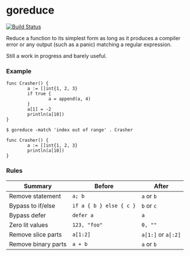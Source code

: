 # goreduce

[![Build Status](https://travis-ci.org/mvdan/goreduce.svg?branch=master)](https://travis-ci.org/mvdan/goreduce)

Reduce a function to its simplest form as long as it produces a compiler
error or any output (such as a panic) matching a regular expression.

Still a work in progress and barely useful.

### Example

```
func Crasher() {
        a := []int{1, 2, 3}
        if true {
                a = append(a, 4)
        }
        a[1] = -2
        println(a[10])
}
```

	$ goreduce -match 'index out of range' . Crasher

```
func Crasher() {
        a := []int{1, 2, 3}
        println(a[10])
}
```

### Rules

| Summary             | Before                  | After              |
| ------------------- | ----------------------- | ------------------ |
| Remove statement    | `a; b`                  | `a` or `b`         |
| Bypass to if/else   | `if a { b } else { c }` | `b` or `c`         |
| Bypass defer        | `defer a`               | `a`                |
| Zero lit values     | `123, "foo"`            | `0, ""`            |
| Remove slice parts  | `a[1:2]`                | `a[1:]` or `a[:2]` |
| Remove binary parts | `a + b`                 | `a` or `b`         |
